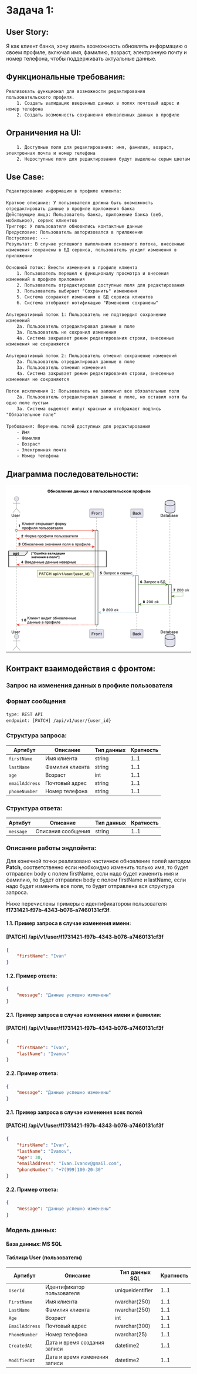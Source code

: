 # Задача 1:

## **User Story**:

Я как клиент банка, хочу иметь возможность обновлять информацию о своем профиле, включая имя, фамилию, возраст, электронную почту и номер телефона, чтобы поддерживать актуальные данные.

## **Функциональные требования**:
    
    Реализовать функционал для возможности редактирования пользовательского профиля.
        1. Создать валидацию введенных данных в полях почтовый адрес и номер телефона
        2. Создать возможность сохранения обновленных данных в профиле

## **Ограничения на UI**:

        1. Доступные поля для редактирования: имя, фамилия, возраст, электронная почта и номер телефона
        2. Недоступные поля для редактирования будут выделены серым цветам

## **Use Case**:
    Редактирование информации в профиле клиента:

    Краткое описание: У пользователя должна быть возможность отредактировать данные в профиле приложения банка
    Действующие лица: Пользователь банка, приложение банка (веб, мобильное), сервис клиентов
    Триггер: У пользователя обновились контактные данные
    Предусловие: Пользователь авторизовался в приложении
    Постусловие: ---
    Результат: В случае успешного выполнения основного потока, внесенные изменения сохранены в БД сервиса, пользователь увидит изменения в приложении

    Основной поток: Внести изменения в профиле клиента
        1. Пользователь перешел к функционалу просмотра и внесения изменений в профиле приложения
        2. Пользователь отредактировал доступные поля для редактирования
        3. Пользователь выбирает "Сохранить" изменения 
        5. Система сохраняет изменения в БД сервиса клиентов
        6. Система отображет нотификацию "Изменения сохранены"
    
    Альтернативный поток 1: Пользователь не подтвердил сохранение изменений
        2а. Пользователь отредактировал данные в поле 
        3а. Пользователь не сохранил изменения
        4а. Система закрывает режим редактирования строки, внесенные изменения не сохраняются

    Альтернативный поток 2: Пользователь отменил сохранение изменений
        2а. Пользователь отредактировал данные в поле 
        3а. Пользователь отменил изменения
        4а. Система закрывает режим редактирования строки, внесенные изменения не сохраняются

    Поток исключения 1: Пользователь не заполнил все обязательные поля
        2а. Пользователь отредактировал данные в поле, но оставил хотя бы одно поле пустым
        3а. Система выделяет инпут красным и отображает подпись "Обязательное поле" 

    Требования: Перечень полей доступных для редактирования
        - Имя
        - Фамилия
        - Возраст
        - Электронная почта
        - Номер телефона

## **Диаграмма последовательности**:

![sequence_diagram_user_profile](user_profile.png)

## **Контракт взаимодействия с фронтом**:

### Запрос на изменения данных в профиле пользователя ###
### Формат сообщения
```txt
type: REST API
endpoint: [PATCH] /api/v1/user/{user_id} 
```

### Структура запроса:
| Артибут  | Описание | Тип данных  | Кратность |
| ------------- | ------------- | ------------- | ------------- |
| `firstName`  | Имя клиента  | string  | 1..1  |
| `lastName`  | Фамилия клиента  | string  | 1..1  |
| `age`  | Возраст  | int  | 1..1  |
| `emailAddress`  | Почтовый адрес  | string  | 1..1  |
| `phoneNumber`  | Номер телефона  | string  | 1..1  |

### Структура ответа:
| Артибут  | Описание | Тип данных  | Кратность |
| ------------- | ------------- | ------------- | ------------- |
| `message`  | Описания сообщения  | string  | 1..1  |

### Описание работы эндпойнта: 
Для конечной точки реализовано частичное обновление полей методом **Patch**, соответственно если необхоидмо изменить только имя, то будет отправлен body с полем firstName, если надо будет изменить имя и фамилию, то будет отправлен body с полем firstName и lastName, если надо будет изменить все поля, то будет отправлена вся структура запроса. 

Ниже перечислены примеры с идентификатором пользователя **f1731421-f97b-4343-b076-a7460131cf3f**.

#### 1.1. Пример запроса в случае изменения имени:
#### [PATCH] /api/v1/user/f1731421-f97b-4343-b076-a7460131cf3f 
```json
{
    "firstName": "Ivan"
}
```

#### 1.2. Пример ответа:
```json
{
    "message": "Данные успешно изменены"
}
```

#### 2.1. Пример запроса в случае изменения имени и фамилии:
#### [PATCH] /api/v1/user/f1731421-f97b-4343-b076-a7460131cf3f 
```json
{
    "firstName": "Ivan",
    "lastName": "Ivanov"
}
```

#### 2.2. Пример ответа:
```json
{
    "message": "Данные успешно изменены"
}
```

#### 2.1. Пример запроса в случае изменения всех полей
#### [PATCH] /api/v1/user/f1731421-f97b-4343-b076-a7460131cf3f 
```json
{
    "firstName": "Ivan",
    "lastName": "Ivanov",
    "age": 30,
    "emailAddress": "Ivan.Ivanov@gmail.com",
    "phoneNumber": "+7(999)100-20-30"
}
```

#### 2.2. Пример ответа:
```json
{
    "message": "Данные успешно изменены"
}
```

### Модель данных:

#### База данных: MS SQL
#### Таблица User (пользователи)
| Артибут  | Описание | Тип данных SQL | Кратность |
| ------------- | ------------- | ------------- | ------------- |
| `UserId`  | Идентификатор пользователя  | uniqueidentifier  | 1..1  |
| `FirstName`  | Имя клиента  | nvarchar(250)  | 1..1  |
| `LastName`  | Фамилия клиента  | nvarchar(250)  | 1..1  |
| `Age`  | Возраст  | int  | 1..1  |
| `EmailAddress`  | Почтовый адрес  | nvarchar(300)  | 1..1  |
| `PhoneNumber`  | Номер телефона  | nvarchar(25)  | 1..1  |
| `CreatedAt`  | Дата и время создания записи  | datetime2  | 1..1  |
| `ModifiedAt`  | Дата и время изменения записи  | datetime2  | 1..1  |